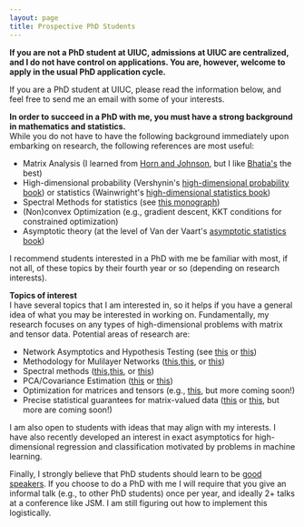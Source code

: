 ```yaml
---
layout: page
title: Prospective PhD Students
---
```

<b>If you are not a PhD student at UIUC, admissions at UIUC are centralized, and I do not have control on applications.  You are, however, welcome to apply in the usual PhD application cycle.</b>

If you are a PhD student at UIUC, please read the information below, and feel free to send me an email with some of your interests.  

<b>In order to succeed in a PhD with me, you must have a strong background in mathematics and statistics.</b><br />
While you do not have to have the following background immediately upon embarking on research, the following references are most useful:
<ul>
<li>Matrix Analysis (I learned from <a href = "https://www.cambridge.org/core/books/matrix-analysis/9CF2CB491C9E97948B15FAD835EF9A8B">Horn and Johnson</a>, but I like <a href = "https://link.springer.com/book/10.1007/978-1-4612-0653-8">Bhatia's</a> the best)
</li>
<li>High-dimensional probability (Vershynin's <a href = "https://www.math.uci.edu/~rvershyn/papers/HDP-book/HDP-book.html">high-dimensional probability book</a>) or statistics (Wainwright's <a href = "https://www.cambridge.org/core/books/highdimensional-statistics/8A91ECEEC38F46DAB53E9FF8757C7A4E">high-dimensional statistics book</a>)
</li>
<li>Spectral Methods for statistics (see <a href = "https://arxiv.org/abs/2012.08496">this monograph</a>)
</li>
<li>(Non)convex Optimization (e.g., gradient descent, KKT conditions for constrained optimization) 
</li>
<li>Asymptotic theory (at the level of Van der Vaart's <a href = "https://www.cambridge.org/core/books/asymptotic-statistics/A3C7DAD3F7E66A1FA60E9C8FE132EE1D">asymptotic statistics book</a>) 
</li>
</ul>
I recommend students interested in a PhD with me be familiar with most, if not all, of these topics by their fourth year or so (depending on research interests).  

<b>Topics of interest</b><br />
I have several topics that I am interested in, so it helps if you have a general idea of what you may be interested in working on.  Fundamentally, my research focuses on any types of high-dimensional problems with matrix and tensor data.
Potential areas of research are:
<ul>
<li>Network Asymptotics and Hypothesis Testing (see <a href ="https://arxiv.org/abs/2012.09828">this</a> or <a href ="https://arxiv.org/abs/2305.06353">this</a>) </li>
<li>Methodology for Mulilayer Networks (<a href ="https://arxiv.org/abs/2212.05053">this</a>,<a href ="https://arxiv.org/abs/2212.08642">this</a>, or <a href ="https://arxiv.org/abs/2305.06353">this</a>) </li>
<li>Spectral methods (<a href ="https://arxiv.org/abs/2212.05053">this</a>,<a href ="https://arxiv.org/abs/2308.02480">this</a>, or <a href ="https://arxiv.org/abs/2212.08642">this</a>)  </li>
<li>PCA/Covariance Estimation (<a href ="https://arxiv.org/abs/2308.02480">this</a> or <a href ="https://arxiv.org/abs/2202.04061">this</a>)  </li>
<li>Optimization for matrices and tensors (e.g., <a href ="https://arxiv.org/abs/2212.08642">this</a>, but more coming soon!)  </li>
<li>Precise statistical guarantees for matrix-valued data (<a href ="https://arxiv.org/abs/2308.02480">this</a> or <a href ="">this</a>, but more are coming soon!) 
</li>
</ul>
I am also open to students with ideas that may align with my interests.  I have also recently developed an interest in exact asymptotics for high-dimensional regression and classification motivated by problems in machine learning. 

Finally, I strongly believe that PhD students should learn to be <a href = "https://www.stat.cmu.edu/~aramdas/checklists/aadi-talk-checklist.pdf">good speakers</a>. 
If you choose to do a PhD with me I will require that you give an informal talk (e.g., to other PhD students) once per year, and ideally 2+ talks at a conference like JSM.  I am still figuring out how to implement this logistically. 